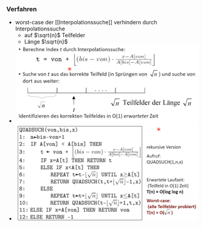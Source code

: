 ### Verfahren
+ worst-case der [[Interpolationssuche]] verhindern durch Interpolationssuche
	+ auf  $\sqrt{n}$ Teilfelder
	+ Länge  $\sqrt{n}$
+ ![](../../../../z_images/Pasted%20image%2020221028173508.png)
+ ![](../../../../z_images/Pasted%20image%2020221028174117.png)